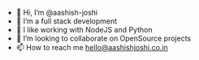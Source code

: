 - 👋 Hi, I’m @aashish-joshi
- 👀 I’m a full stack development
- 🌱 I like working with NodeJS and Python
- 💞️ I’m looking to collaborate on OpenSource projects
- 📫 How to reach me hello@aashishjoshi.co.in

<!---
aashish-joshi/aashish-joshi is a ✨ special ✨ repository because its `README.md` (this file) appears on your GitHub profile.
You can click the Preview link to take a look at your changes.
--->
